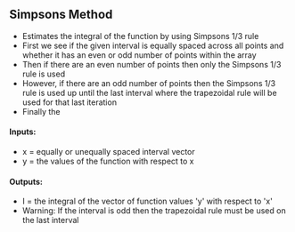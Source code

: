 ## Simpsons Method
* Estimates the integral of the function by using Simpsons 1/3 rule
* First we see if the given interval is equally spaced across all points and whether it has an even or odd number of points within the array
* Then if there are an even number of points then only the Simpsons 1/3 rule is used
* However, if there are an odd number of points then the Simpsons 1/3 rule is used up until the last interval where the trapezoidal rule will be used for that last iteration
* Finally the
#### Inputs: 
* x = equally or unequally spaced interval vector
* y = the values of the function with respect to x
#### Outputs:
* I = the integral of the vector of function values 'y' with respect to 'x'
* Warning: If the interval is odd then the trapezoidal rule must be used on the last interval 
